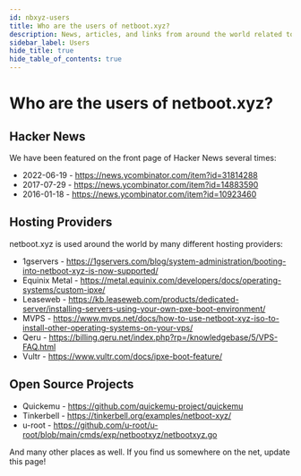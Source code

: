 ```yaml
---
id: nbxyz-users
title: Who are the users of netboot.xyz?
description: News, articles, and links from around the world related to netboot.xyz
sidebar_label: Users
hide_title: true
hide_table_of_contents: true
---
```


# Who are the users of netboot.xyz?

## Hacker News

We have been featured on the front page of Hacker News several times:

- 2022-06-19 - https://news.ycombinator.com/item?id=31814288
- 2017-07-29 - https://news.ycombinator.com/item?id=14883590
- 2016-01-18 - https://news.ycombinator.com/item?id=10923460

## Hosting Providers

netboot.xyz is used around the world by many different hosting providers:

- 1gservers - https://1gservers.com/blog/system-administration/booting-into-netboot-xyz-is-now-supported/
- Equinix Metal - https://metal.equinix.com/developers/docs/operating-systems/custom-ipxe/
- Leaseweb - https://kb.leaseweb.com/products/dedicated-server/installing-servers-using-your-own-pxe-boot-environment/
- MVPS - https://www.mvps.net/docs/how-to-use-netboot-xyz-iso-to-install-other-operating-systems-on-your-vps/
- Qeru - https://billing.qeru.net/index.php?rp=/knowledgebase/5/VPS-FAQ.html
- Vultr - https://www.vultr.com/docs/ipxe-boot-feature/

## Open Source Projects

- Quickemu - https://github.com/quickemu-project/quickemu
- Tinkerbell - https://tinkerbell.org/examples/netboot-xyz/
- u-root - https://github.com/u-root/u-root/blob/main/cmds/exp/netbootxyz/netbootxyz.go

And many other places as well. If you find us somewhere on the net, update this page!

